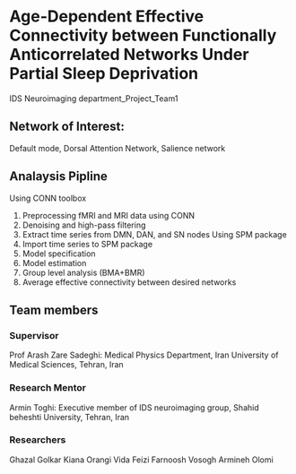 # Age-Dependent Effective Connectivity between Functionally Anticorrelated Networks Under Partial Sleep Deprivation
IDS Neuroimaging department_Project_Team1

## Network of Interest: 

Default mode, Dorsal Attention Network, Salience network

## Analaysis Pipline
Using CONN toolbox
1. Preprocessing fMRI and MRI data using CONN
2. Denoising and high-pass filtering
3. Extract time series from DMN, DAN, and SN nodes
Using SPM package
4. Import time series to SPM package
5. Model specification
6. Model estimation
7. Group level analysis (BMA+BMR)
8. Average effective connectivity between desired networks

## Team members
### Supervisor
Prof Arash Zare Sadeghi: Medical Physics Department, Iran University of Medical Sciences, Tehran, Iran
### Research Mentor
Armin Toghi: Executive member of IDS neuroimaging group, Shahid beheshti University, Tehran, Iran
### Researchers
Ghazal Golkar
Kiana Orangi
Vida Feizi
Farnoosh Vosogh
Armineh Olomi


